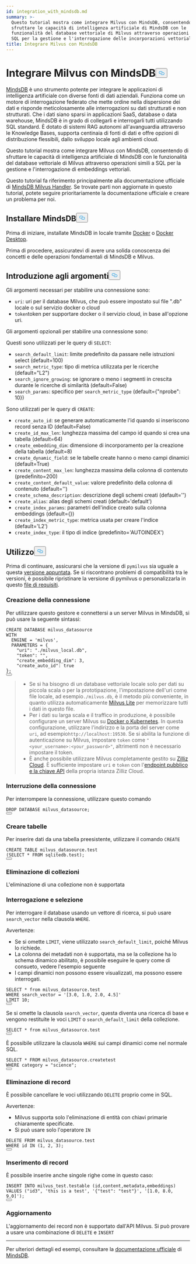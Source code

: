```yaml
---
id: integration_with_mindsdb.md
summary: >-
  Questo tutorial mostra come integrare Milvus con MindsDB, consentendo di
  sfruttare le capacità di intelligenza artificiale di MindsDB con le
  funzionalità del database vettoriale di Milvus attraverso operazioni simili a
  SQL per la gestione e l'interrogazione delle incorporazioni vettoriali.
title: Integrare Milvus con MindsDB
---
```

<h1 id="Integrate-Milvus-with-MindsDB" class="common-anchor-header">Integrare Milvus con MindsDB<button data-href="#Integrate-Milvus-with-MindsDB" class="anchor-icon" translate="no">
      <svg translate="no"
        aria-hidden="true"
        focusable="false"
        height="20"
        version="1.1"
        viewBox="0 0 16 16"
        width="16"
      >
        <path
          fill="#0092E4"
          fill-rule="evenodd"
          d="M4 9h1v1H4c-1.5 0-3-1.69-3-3.5S2.55 3 4 3h4c1.45 0 3 1.69 3 3.5 0 1.41-.91 2.72-2 3.25V8.59c.58-.45 1-1.27 1-2.09C10 5.22 8.98 4 8 4H4c-.98 0-2 1.22-2 2.5S3 9 4 9zm9-3h-1v1h1c1 0 2 1.22 2 2.5S13.98 12 13 12H9c-.98 0-2-1.22-2-2.5 0-.83.42-1.64 1-2.09V6.25c-1.09.53-2 1.84-2 3.25C6 11.31 7.55 13 9 13h4c1.45 0 3-1.69 3-3.5S14.5 6 13 6z"
        ></path>
      </svg>
    </button></h1><p><a href="https://docs.mindsdb.com/what-is-mindsdb">MindsDB</a> è uno strumento potente per integrare le applicazioni di intelligenza artificiale con diverse fonti di dati aziendali. Funziona come un motore di interrogazione federato che mette ordine nella dispersione dei dati e risponde meticolosamente alle interrogazioni su dati strutturati e non strutturati. Che i dati siano sparsi in applicazioni SaaS, database o data warehouse, MindsDB è in grado di collegarli e interrogarli tutti utilizzando SQL standard. È dotato di sistemi RAG autonomi all'avanguardia attraverso le Knowledge Bases, supporta centinaia di fonti di dati e offre opzioni di distribuzione flessibili, dallo sviluppo locale agli ambienti cloud.</p>
<p>Questo tutorial mostra come integrare Milvus con MindsDB, consentendo di sfruttare le capacità di intelligenza artificiale di MindsDB con le funzionalità del database vettoriale di Milvus attraverso operazioni simili a SQL per la gestione e l'interrogazione di embeddings vettoriali.</p>
<div class="alert note">
<p>Questo tutorial fa riferimento principalmente alla documentazione ufficiale di <a href="https://github.com/mindsdb/mindsdb/tree/main/mindsdb/integrations/handlers/milvus_handler">MindsDB Milvus Handler</a>. Se trovate parti non aggiornate in questo tutorial, potete seguire prioritariamente la documentazione ufficiale e creare un problema per noi.</p>
</div>
<h2 id="Install-MindsDB" class="common-anchor-header">Installare MindsDB<button data-href="#Install-MindsDB" class="anchor-icon" translate="no">
      <svg translate="no"
        aria-hidden="true"
        focusable="false"
        height="20"
        version="1.1"
        viewBox="0 0 16 16"
        width="16"
      >
        <path
          fill="#0092E4"
          fill-rule="evenodd"
          d="M4 9h1v1H4c-1.5 0-3-1.69-3-3.5S2.55 3 4 3h4c1.45 0 3 1.69 3 3.5 0 1.41-.91 2.72-2 3.25V8.59c.58-.45 1-1.27 1-2.09C10 5.22 8.98 4 8 4H4c-.98 0-2 1.22-2 2.5S3 9 4 9zm9-3h-1v1h1c1 0 2 1.22 2 2.5S13.98 12 13 12H9c-.98 0-2-1.22-2-2.5 0-.83.42-1.64 1-2.09V6.25c-1.09.53-2 1.84-2 3.25C6 11.31 7.55 13 9 13h4c1.45 0 3-1.69 3-3.5S14.5 6 13 6z"
        ></path>
      </svg>
    </button></h2><p>Prima di iniziare, installate MindsDB in locale tramite <a href="https://docs.mindsdb.com/setup/self-hosted/docker">Docker</a> o <a href="https://docs.mindsdb.com/setup/self-hosted/docker-desktop">Docker Desktop</a>.</p>
<p>Prima di procedere, assicuratevi di avere una solida conoscenza dei concetti e delle operazioni fondamentali di MindsDB e Milvus.</p>
<h2 id="Arguments-Introduction" class="common-anchor-header">Introduzione agli argomenti<button data-href="#Arguments-Introduction" class="anchor-icon" translate="no">
      <svg translate="no"
        aria-hidden="true"
        focusable="false"
        height="20"
        version="1.1"
        viewBox="0 0 16 16"
        width="16"
      >
        <path
          fill="#0092E4"
          fill-rule="evenodd"
          d="M4 9h1v1H4c-1.5 0-3-1.69-3-3.5S2.55 3 4 3h4c1.45 0 3 1.69 3 3.5 0 1.41-.91 2.72-2 3.25V8.59c.58-.45 1-1.27 1-2.09C10 5.22 8.98 4 8 4H4c-.98 0-2 1.22-2 2.5S3 9 4 9zm9-3h-1v1h1c1 0 2 1.22 2 2.5S13.98 12 13 12H9c-.98 0-2-1.22-2-2.5 0-.83.42-1.64 1-2.09V6.25c-1.09.53-2 1.84-2 3.25C6 11.31 7.55 13 9 13h4c1.45 0 3-1.69 3-3.5S14.5 6 13 6z"
        ></path>
      </svg>
    </button></h2><p>Gli argomenti necessari per stabilire una connessione sono:</p>
<ul>
<li><code translate="no">uri</code>: uri per il database Milvus, che può essere impostato sul file ".db" locale o sul servizio docker o cloud</li>
<li><code translate="no">token</code>token per supportare docker o il servizio cloud, in base all'opzione uri.</li>
</ul>
<p>Gli argomenti opzionali per stabilire una connessione sono:</p>
<p>Questi sono utilizzati per le query di <code translate="no">SELECT</code>:</p>
<ul>
<li><code translate="no">search_default_limit</code>: limite predefinito da passare nelle istruzioni select (default=100)</li>
<li><code translate="no">search_metric_type</code>: tipo di metrica utilizzata per le ricerche (default="L2")</li>
<li><code translate="no">search_ignore_growing</code>: se ignorare o meno i segmenti in crescita durante le ricerche di similarità (default=False)</li>
<li><code translate="no">search_params</code>: specifico per <code translate="no">search_metric_type</code> (default={"nprobe": 10})</li>
</ul>
<p>Sono utilizzati per le query di <code translate="no">CREATE</code>:</p>
<ul>
<li><code translate="no">create_auto_id</code>: se generare automaticamente l'id quando si inseriscono record senza ID (default=False)</li>
<li><code translate="no">create_id_max_len</code>: lunghezza massima del campo id quando si crea una tabella (default=64)</li>
<li><code translate="no">create_embedding_dim</code>: dimensione di incorporamento per la creazione della tabella (default=8)</li>
<li><code translate="no">create_dynamic_field</code>: se le tabelle create hanno o meno campi dinamici (default=True)</li>
<li><code translate="no">create_content_max_len</code>: lunghezza massima della colonna di contenuto (predefinito=200)</li>
<li><code translate="no">create_content_default_value</code>: valore predefinito della colonna di contenuto (default='')</li>
<li><code translate="no">create_schema_description</code>: descrizione degli schemi creati (default='')</li>
<li><code translate="no">create_alias</code>: alias degli schemi creati (default='default')</li>
<li><code translate="no">create_index_params</code>: parametri dell'indice creato sulla colonna embeddings (default={})</li>
<li><code translate="no">create_index_metric_type</code>: metrica usata per creare l'indice (default='L2')</li>
<li><code translate="no">create_index_type</code>: il tipo di indice (predefinito='AUTOINDEX')</li>
</ul>
<h2 id="Usage" class="common-anchor-header">Utilizzo<button data-href="#Usage" class="anchor-icon" translate="no">
      <svg translate="no"
        aria-hidden="true"
        focusable="false"
        height="20"
        version="1.1"
        viewBox="0 0 16 16"
        width="16"
      >
        <path
          fill="#0092E4"
          fill-rule="evenodd"
          d="M4 9h1v1H4c-1.5 0-3-1.69-3-3.5S2.55 3 4 3h4c1.45 0 3 1.69 3 3.5 0 1.41-.91 2.72-2 3.25V8.59c.58-.45 1-1.27 1-2.09C10 5.22 8.98 4 8 4H4c-.98 0-2 1.22-2 2.5S3 9 4 9zm9-3h-1v1h1c1 0 2 1.22 2 2.5S13.98 12 13 12H9c-.98 0-2-1.22-2-2.5 0-.83.42-1.64 1-2.09V6.25c-1.09.53-2 1.84-2 3.25C6 11.31 7.55 13 9 13h4c1.45 0 3-1.69 3-3.5S14.5 6 13 6z"
        ></path>
      </svg>
    </button></h2><p>Prima di continuare, assicurarsi che la versione di <code translate="no">pymilvus</code> sia uguale a questa <a href="https://github.com/mindsdb/mindsdb/blob/main/mindsdb/integrations/handlers/milvus_handler/requirements.txt">versione appuntata</a>. Se si riscontrano problemi di compatibilità tra le versioni, è possibile ripristinare la versione di pymilvus o personalizzarla in questo <a href="https://github.com/mindsdb/mindsdb/tree/main/mindsdb/integrations/handlers/milvus_handler">file di requisiti</a>.</p>
<h3 id="Creating-connection" class="common-anchor-header">Creazione della connessione</h3><p>Per utilizzare questo gestore e connettersi a un server Milvus in MindsDB, si può usare la seguente sintassi:</p>
<pre><code translate="no" class="language-sql"><span class="hljs-keyword">CREATE</span> DATABASE milvus_datasource
<span class="hljs-keyword">WITH</span>
  ENGINE <span class="hljs-operator">=</span> <span class="hljs-string">&#x27;milvus&#x27;</span>,
  PARAMETERS <span class="hljs-operator">=</span> {
    &quot;uri&quot;: &quot;./milvus_local.db&quot;,
    &quot;token&quot;: &quot;&quot;,
    &quot;create_embedding_dim&quot;: <span class="hljs-number">3</span>,
    &quot;create_auto_id&quot;: <span class="hljs-literal">true</span>
};
<button class="copy-code-btn"></button></code></pre>
<blockquote>
<ul>
<li>Se si ha bisogno di un database vettoriale locale solo per dati su piccola scala o per la prototipazione, l'impostazione dell'uri come file locale, ad esempio<code translate="no">./milvus.db</code>, è il metodo più conveniente, in quanto utilizza automaticamente <a href="https://milvus.io/docs/milvus_lite.md">Milvus Lite</a> per memorizzare tutti i dati in questo file.</li>
<li>Per i dati su larga scala e il traffico in produzione, è possibile configurare un server Milvus su <a href="https://milvus.io/docs/install-overview.md">Docker o Kubernetes</a>. In questa configurazione, utilizzare l'indirizzo e la porta del server come <code translate="no">uri</code>, ad esempio<code translate="no">http://localhost:19530</code>. Se si abilita la funzione di autenticazione su Milvus, impostare <code translate="no">token</code> come <code translate="no">&quot;&lt;your_username&gt;:&lt;your_password&gt;&quot;</code>, altrimenti non è necessario impostare il token.</li>
<li>È anche possibile utilizzare Milvus completamente gestito su <a href="https://zilliz.com/cloud">Zilliz Cloud</a>. È sufficiente impostare <code translate="no">uri</code> e <code translate="no">token</code> con l'<a href="https://docs.zilliz.com/docs/on-zilliz-cloud-console#cluster-details">endpoint pubblico e la chiave API</a> della propria istanza Zilliz Cloud.</li>
</ul>
</blockquote>
<h3 id="Dropping-connection" class="common-anchor-header">Interruzione della connessione</h3><p>Per interrompere la connessione, utilizzare questo comando</p>
<pre><code translate="no" class="language-sql"><span class="hljs-keyword">DROP</span> DATABASE milvus_datasource;
<button class="copy-code-btn"></button></code></pre>
<h3 id="Creating-tables" class="common-anchor-header">Creare tabelle</h3><p>Per inserire dati da una tabella preesistente, utilizzare il comando <code translate="no">CREATE</code></p>
<pre><code translate="no" class="language-sql"><span class="hljs-keyword">CREATE</span> <span class="hljs-keyword">TABLE</span> milvus_datasource.test
(<span class="hljs-keyword">SELECT</span> <span class="hljs-operator">*</span> <span class="hljs-keyword">FROM</span> sqlitedb.test);
<button class="copy-code-btn"></button></code></pre>
<h3 id="Dropping-collections" class="common-anchor-header">Eliminazione di collezioni</h3><p>L'eliminazione di una collezione non è supportata</p>
<h3 id="Querying-and-selecting" class="common-anchor-header">Interrogazione e selezione</h3><p>Per interrogare il database usando un vettore di ricerca, si può usare <code translate="no">search_vector</code> nella clausola <code translate="no">WHERE</code>.</p>
<p>Avvertenze:</p>
<ul>
<li>Se si omette <code translate="no">LIMIT</code>, viene utilizzato <code translate="no">search_default_limit</code>, poiché Milvus lo richiede.</li>
<li>La colonna dei metadati non è supportata, ma se la collezione ha lo schema dinamico abilitato, è possibile eseguire le query come di consueto, vedere l'esempio seguente</li>
<li>I campi dinamici non possono essere visualizzati, ma possono essere interrogati.</li>
</ul>
<pre><code translate="no" class="language-sql"><span class="hljs-keyword">SELECT</span> <span class="hljs-operator">*</span> <span class="hljs-keyword">from</span> milvus_datasource.test
<span class="hljs-keyword">WHERE</span> search_vector <span class="hljs-operator">=</span> <span class="hljs-string">&#x27;[3.0, 1.0, 2.0, 4.5]&#x27;</span>
LIMIT <span class="hljs-number">10</span>;
<button class="copy-code-btn"></button></code></pre>
<p>Se si omette la clausola <code translate="no">search_vector</code>, questa diventa una ricerca di base e vengono restituite le voci <code translate="no">LIMIT</code> o <code translate="no">search_default_limit</code> della collezione.</p>
<pre><code translate="no" class="language-sql"><span class="hljs-keyword">SELECT</span> <span class="hljs-operator">*</span> <span class="hljs-keyword">from</span> milvus_datasource.test
<button class="copy-code-btn"></button></code></pre>
<p>È possibile utilizzare la clausola <code translate="no">WHERE</code> sui campi dinamici come nel normale SQL.</p>
<pre><code translate="no" class="language-sql"><span class="hljs-keyword">SELECT</span> <span class="hljs-operator">*</span> <span class="hljs-keyword">FROM</span> milvus_datasource.createtest
<span class="hljs-keyword">WHERE</span> category <span class="hljs-operator">=</span> &quot;science&quot;;
<button class="copy-code-btn"></button></code></pre>
<h3 id="Deleting-records" class="common-anchor-header">Eliminazione di record</h3><p>È possibile cancellare le voci utilizzando <code translate="no">DELETE</code> proprio come in SQL.</p>
<p>Avvertenze:</p>
<ul>
<li>Milvus supporta solo l'eliminazione di entità con chiavi primarie chiaramente specificate.</li>
<li>Si può usare solo l'operatore <code translate="no">IN</code> </li>
</ul>
<pre><code translate="no" class="language-sql"><span class="hljs-keyword">DELETE</span> <span class="hljs-keyword">FROM</span> milvus_datasource.test
<span class="hljs-keyword">WHERE</span> id <span class="hljs-keyword">IN</span> (<span class="hljs-number">1</span>, <span class="hljs-number">2</span>, <span class="hljs-number">3</span>);
<button class="copy-code-btn"></button></code></pre>
<h3 id="Inserting-records" class="common-anchor-header">Inserimento di record</h3><p>È possibile inserire anche singole righe come in questo caso:</p>
<pre><code translate="no" class="language-sql"><span class="hljs-keyword">INSERT</span> <span class="hljs-keyword">INTO</span> milvus_test.testable (id,content,metadata,embeddings)
<span class="hljs-keyword">VALUES</span> (&quot;id3&quot;, <span class="hljs-string">&#x27;this is a test&#x27;</span>, <span class="hljs-string">&#x27;{&quot;test&quot;: &quot;test&quot;}&#x27;</span>, <span class="hljs-string">&#x27;[1.0, 8.0, 9.0]&#x27;</span>);
<button class="copy-code-btn"></button></code></pre>
<h3 id="Updating" class="common-anchor-header">Aggiornamento</h3><p>L'aggiornamento dei record non è supportato dall'API Milvus. Si può provare a usare una combinazione di <code translate="no">DELETE</code> e <code translate="no">INSERT</code></p>
<hr>
<p>Per ulteriori dettagli ed esempi, consultare la <a href="https://docs.mindsdb.com/what-is-mindsdb">documentazione ufficiale</a> di <a href="https://docs.mindsdb.com/what-is-mindsdb">MindsDB</a>.</p>
